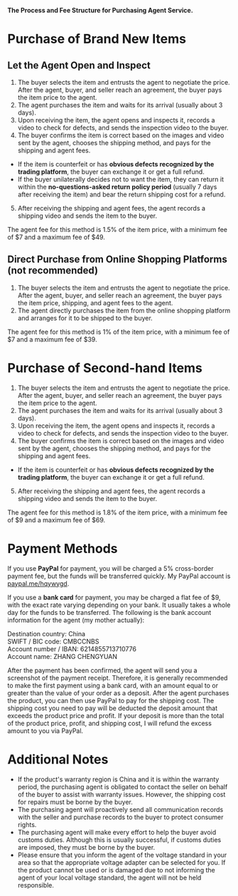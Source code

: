 **The Process and Fee Structure for Purchasing Agent Service.**

# Purchase of Brand New Items

## Let the Agent Open and Inspect

1. The buyer selects the item and entrusts the agent to negotiate the price. After the agent, buyer, and seller reach an agreement, the buyer pays the item price to the agent.
2. The agent purchases the item and waits for its arrival (usually about 3 days).
3. Upon receiving the item, the agent opens and inspects it, records a video to check for defects, and sends the inspection video to the buyer.
4. The buyer confirms the item is correct based on the images and video sent by the agent, chooses the shipping method, and pays for the shipping and agent fees.

- If the item is counterfeit or has **obvious defects recognized by the trading platform**, the buyer can exchange it or get a full refund.
- If the buyer unilaterally decides not to want the item, they can return it within the **no-questions-asked return policy period** (usually 7 days after receiving the item) and bear the return shipping cost for a refund.

5. After receiving the shipping and agent fees, the agent records a shipping video and sends the item to the buyer.

The agent fee for this method is 1.5% of the item price, with a minimum fee of \$7 and a maximum fee of \$49.

## Direct Purchase from Online Shopping Platforms (not recommended)

1. The buyer selects the item and entrusts the agent to negotiate the price. After the agent, buyer, and seller reach an agreement, the buyer pays the item price, shipping, and agent fees to the agent.
2. The agent directly purchases the item from the online shopping platform and arranges for it to be shipped to the buyer.

The agent fee for this method is 1% of the item price, with a minimum fee of \$7 and a maximum fee of \$39.

# Purchase of Second-hand Items

1. The buyer selects the item and entrusts the agent to negotiate the price. After the agent, buyer, and seller reach an agreement, the buyer pays the item price to the agent.
2. The agent purchases the item and waits for its arrival (usually about 3 days).
3. Upon receiving the item, the agent opens and inspects it, records a video to check for defects, and sends the inspection video to the buyer.
4. The buyer confirms the item is correct based on the images and video sent by the agent, chooses the shipping method, and pays for the shipping and agent fees.

- If the item is counterfeit or has **obvious defects recognized by the trading platform**, the buyer can exchange it or get a full refund.

5. After receiving the shipping and agent fees, the agent records a shipping video and sends the item to the buyer.

The agent fee for this method is 1.8% of the item price, with a minimum fee of \$9 and a maximum fee of \$69.

# Payment Methods

If you use **PayPal** for payment, you will be charged a 5% cross-border payment fee, but the funds will be transferred quickly. My PayPal account is [paypal.me/hqywygd](https://paypal.me/hqywygd).

If you use a **bank card** for payment, you may be charged a flat fee of $9, with the exact rate varying depending on your bank. It usually takes a whole day for the funds to be transferred. The following is the bank account information for the agent (my mother actually):

Destination country: China  
SWIFT / BIC code: CMBCCNBS  
Account number / IBAN: 6214855713710776  
Account name: ZHANG CHENGYUAN

After the payment has been confirmed, the agent will send you a screenshot of the payment receipt. Therefore, it is generally recommended to make the first payment using a bank card, with an amount equal to or greater than the value of your order as a deposit. After the agent purchases the product, you can then use PayPal to pay for the shipping cost. The shipping cost you need to pay will be deducted the deposit amount that exceeds the product price and profit. If your deposit is more than the total of the product price, profit, and shipping cost, I will refund the excess amount to you via PayPal.

# Additional Notes

- If the product's warranty region is China and it is within the warranty period, the purchasing agent is obligated to contact the seller on behalf of the buyer to assist with warranty issues. However, the shipping cost for repairs must be borne by the buyer.
- The purchasing agent will proactively send all communication records with the seller and purchase records to the buyer to protect consumer rights.
- The purchasing agent will make every effort to help the buyer avoid customs duties. Although this is usually successful, if customs duties are imposed, they must be borne by the buyer.
- Please ensure that you inform the agent of the voltage standard in your area so that the appropriate voltage adapter can be selected for you. If the product cannot be used or is damaged due to not informing the agent of your local voltage standard, the agent will not be held responsible.
